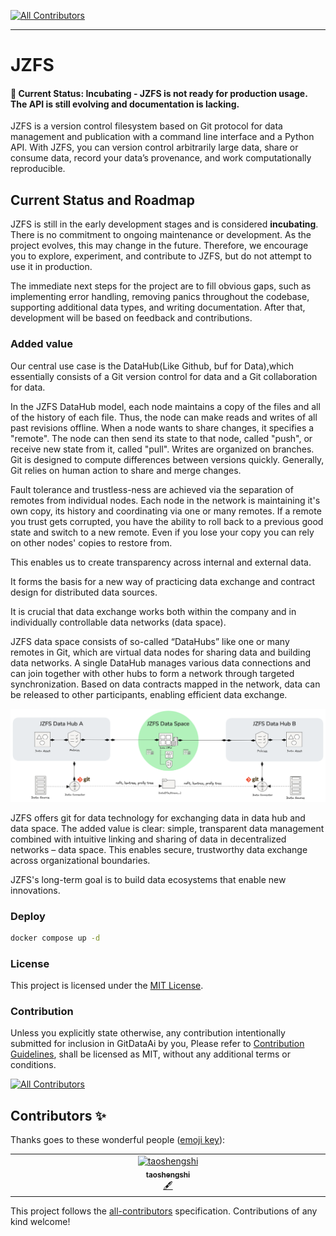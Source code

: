 
<!-- ALL-CONTRIBUTORS-BADGE:START - Do not remove or modify this section -->
[![All Contributors](https://img.shields.io/badge/all_contributors-1-orange.svg?style=flat-square)](#contributors-)
<!-- ALL-CONTRIBUTORS-BADGE:END -->
---

# JZFS

#### 🚧 Current Status: Incubating - JZFS is not ready for production usage. The API is still evolving and documentation is lacking.

JZFS is a version control filesystem based on Git protocol for data management and publication with a command line interface and a Python API.   With JZFS, you can version control arbitrarily large data, share or consume data, record your data’s provenance, and work computationally reproducible.

## Current Status and Roadmap

JZFS is still in the early development stages and is considered **incubating**. There is no commitment to ongoing maintenance or development. As the project evolves, this may change in the future. Therefore, we encourage you to explore, experiment, and contribute to JZFS, but do not attempt to use it in production.

The immediate next steps for the project are to fill obvious gaps, such as implementing error handling, removing panics throughout the codebase, supporting additional data types, and writing documentation. After that, development will be based on feedback and contributions.


### Added value
Our central use case is the DataHub(Like Github, buf for Data),which essentially consists of a Git version control for data and a Git collaboration for data.

In the JZFS DataHub model, each node maintains a copy of the files and all of the history of each file.
Thus, the node can make reads and writes of all past revisions offline.
When a node wants to share changes, it specifies a "remote".
The node can then send its state to that node, called "push", or receive new state from it, called "pull".
Writes are organized on branches.
Git is designed to compute differences between versions quickly.
Generally, Git relies on human action to share and merge changes.

Fault tolerance and trustless-ness are achieved via the separation of remotes from individual nodes. 
Each node in the network is maintaining it's own copy, its history and coordinating via one or many remotes. 
If a remote you trust gets corrupted, you have the ability to roll back to a previous good state and switch to a new remote. 
Even if you lose your copy you can rely on other nodes' copies to restore from.

This enables us to create transparency across internal and external data.

It forms the basis for a new way of practicing data exchange and contract design for distributed data sources.

It is crucial that data exchange works both within the company and in individually controllable data networks (data space).

JZFS data space consists of so-called “DataHubs”  like one or many remotes in Git, which are virtual data nodes for sharing data and building data networks.
A single DataHub manages various data connections and can join together with other hubs to form a network through targeted synchronization.
Based on data contracts mapped in the network, data can be released to other participants, enabling efficient data exchange.


![](./docs/jzfs-space.png)

JZFS offers git for data technology for exchanging data in data hub and data space. 
The added value is clear: simple, transparent data management combined with intuitive linking and sharing of data in decentralized networks – data space.
This enables secure, trustworthy data exchange across organizational boundaries.

JZFS's long-term goal is to build data ecosystems that enable new innovations.

### Deploy
```bash
docker compose up -d
```
### License

This project is licensed under the [MIT License].

[MIT License]: LICENSE

### Contribution

Unless you explicitly state otherwise, any contribution intentionally submitted for inclusion in GitDataAi by you, Please refer to [Contribution Guidelines](Contributing.md), shall be licensed as MIT, without any additional terms or conditions.





<!-- ALL-CONTRIBUTORS-BADGE:START - Do not remove or modify this section -->
[![All Contributors](https://img.shields.io/badge/all_contributors-0-orange.svg?style=flat-square)](#contributors-)
<!-- ALL-CONTRIBUTORS-BADGE:END -->
## Contributors ✨

Thanks goes to these wonderful people ([emoji key](https://allcontributors.org/docs/en/emoji-key)):
<!-- ALL-CONTRIBUTORS-LIST:START - Do not remove or modify this section -->
<!-- prettier-ignore-start -->
<!-- markdownlint-disable -->
<table>
  <tbody>
    <tr>
      <td align="center" valign="top" width="14.28%"><a href="https://github.com/taoshengshi"><img src="https://avatars.githubusercontent.com/u/33315004?v=4?s=100" width="100px;" alt="taoshengshi"/><br /><sub><b>taoshengshi</b></sub></a><br /><a href="#content-taoshengshi" title="Content">🖋</a></td>
    </tr>
  </tbody>
</table>

<!-- markdownlint-restore -->
<!-- prettier-ignore-end -->

<!-- ALL-CONTRIBUTORS-LIST:END -->

<!-- ALL-CONTRIBUTORS-LIST:START - Do not remove or modify this section -->
<!-- prettier-ignore-start -->
<!-- markdownlint-disable -->
<!-- markdownlint-restore -->
<!-- prettier-ignore-end -->
<!-- ALL-CONTRIBUTORS-LIST:END -->

This project follows the [all-contributors](https://github.com/all-contributors/all-contributors) specification. Contributions of any kind welcome!